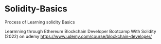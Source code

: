 # Solidity-Basics
Process of Learning solidity Basics

Learmning through Ethereum Blockchain Developer Bootcamp With Solidity (2022) on udemy
https://www.udemy.com/course/blockchain-developer/
